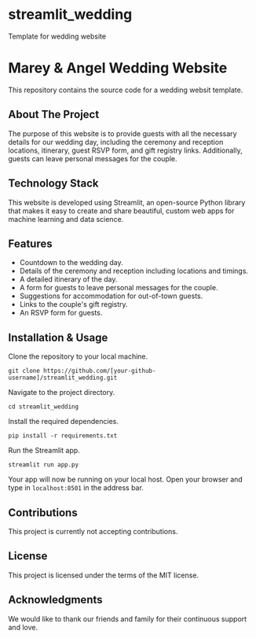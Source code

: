 # streamlit_wedding
Template for wedding website
# Marey & Angel Wedding Website

This repository contains the source code for a wedding websit template.

## About The Project

The purpose of this website is to provide guests with all the necessary details for our wedding day, including the ceremony and reception locations, itinerary, guest RSVP form, and gift registry links. Additionally, guests can leave personal messages for the couple.

## Technology Stack

This website is developed using Streamlit, an open-source Python library that makes it easy to create and share beautiful, custom web apps for machine learning and data science. 

## Features

- Countdown to the wedding day.
- Details of the ceremony and reception including locations and timings.
- A detailed itinerary of the day.
- A form for guests to leave personal messages for the couple.
- Suggestions for accommodation for out-of-town guests.
- Links to the couple's gift registry.
- An RSVP form for guests.

## Installation & Usage

Clone the repository to your local machine.

```
git clone https://github.com/[your-github-username]/streamlit_wedding.git
```

Navigate to the project directory.

```
cd streamlit_wedding
```

Install the required dependencies.

```
pip install -r requirements.txt
```

Run the Streamlit app.

```
streamlit run app.py
```

Your app will now be running on your local host. Open your browser and type in `localhost:8501` in the address bar.

## Contributions

This project is currently not accepting contributions.

## License

This project is licensed under the terms of the MIT license. 

## Acknowledgments

We would like to thank our friends and family for their continuous support and love.
